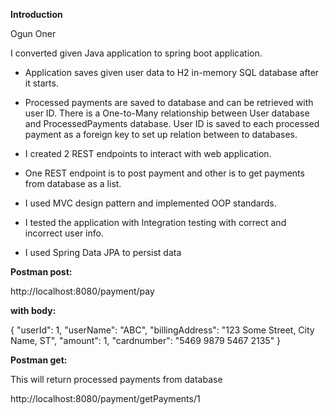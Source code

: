 **Introduction**

Ogun Oner

I converted given Java application to 
spring boot application.

- Application saves given user data to H2 in-memory SQL 
database after it starts.
  
- Processed payments are saved to database and can be 
retrieved with user ID. There is a One-to-Many relationship 
  between User database and ProcessedPayments database. User ID
  is saved to each processed payment as a foreign key to set up 
  relation between to databases.
  
- I created 2 REST endpoints to interact with web application. 
- One REST endpoint is to post payment and other is to get payments 
from database as a list.
  
- I used MVC design pattern and implemented OOP standards.

- I tested the application with Integration testing with correct and incorrect user
info.
  
- I used Spring Data JPA to persist data

**Postman post:**

http://localhost:8080/payment/pay

**with body:**

{
"userId": 1,
"userName": "ABC",
"billingAddress": "123 Some Street, City Name, ST",
"amount": 1,
"cardnumber": "5469 9879 5467 2135"
}

**Postman get:**

This will return processed payments from database

http://localhost:8080/payment/getPayments/1
